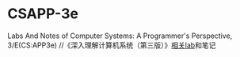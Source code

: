 # CSAPP-3e
Labs And Notes of Computer Systems: A Programmer's Perspective, 3/E(CS:APP3e) //《深入理解计算机系统（第三版）》[相关lab](http://csapp.cs.cmu.edu/3e/labs.html)和笔记
